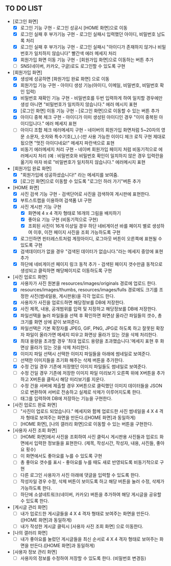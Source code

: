 ## **TO DO LIST**

- [로그인 화면]
    - [x]  로그인 기능 구현 - 로그인 성공시 [HOME 화면]으로 이동
    - [x]  로그인 실패 후 부가기능 구현 - 로그인 실패시 입력했던 아이디, 비밀번호 남도록 처리
    - [x]  로그인 실패 후 부가기능 구현 - 로그인 실패시 "아이디가 존재하지 않거나 비밀번호가 일치하지 않습니다" 빨간색 에러 메세지 처리
    - [x]  회원가입 화면 이동 기능 구현 - [회원가입 화면]으로 이동하는 버튼 추가
    - [ ]  SNS(네이버, 카카오, 구글)로도 로그인할 수 있도록 구현

- [회원가입 화면]
    - [x]  생성에 성공하면 [화원가입 완료 화면] 으로 이동
    - [x]  회원가입 기능 구현 - 아이디 생성 기능(아이디, 이메일, 비밀번호, 비밀번호 확인 입력)
    - [x]  비밀번호 재확인 기능 구현 - 비밀번호를 두번 입력하게 하여 일치할 경우에만 생성 아니면 "비밀번호가 일치하지 않습니다." 에러 메시지 표현
    - [x]  [로그인 화면] 이동 기능 구현 - [로그인 화면]으로 이동할 수 있는 버튼 추가
    - [x]  아이디 중복 체크 구현 - 아이디가 이미 생성된 아이디인 경우 "이미 중복된 아이디입니다." 에러 메세지 표현
    - [ ]  아이디 조합 체크 에러메세지 구현 - 네이버의 회원가입 화면처럼 5~20자의 영문 소문자, 숫자와 특수기호(_),(-)만 사용 가능한 이이디 체크 로직 구현 제대로 됬으면 "멋진 아이디네요!" 메세지 파란색으로 표현
    - [x]  비동기 에러메세지 처리 구현 - 네이버 회원가입 페이지 처럼 비동기적으로 에러메시지 처리 (예 : 비밀번호와 비밀번호 확인이 일치하지 않은 경우 입력란을 옮기자 마자 바로 "비밀번호가 일치하지 않습니다." 에러메시지 표현

- [회원가입 완료 화면]
    - [x]  "회원가입에 성공하셨습니다!" 라는 메세지를 보여줌.
    - [x]  [로그인 화면]으로 이동할 수 있도록 "로그인 하러 가기"버튼 추가

- [HOME 화면]
    - [x]  사진 검색 기능 구현 - 검색단어로 사진을 검색하여 게시판에 표현한다.
    - [x]  부트스트랩을 이용하여 검색폼 UI 구현
    - [x]  사진 게시판 기능 구현
        - [x]  화면에 4 x 4 격자 형태로 16개의 그림을 배치하기
        - [x]  좋아요 기능 구현 (비동기적으로 구현)
        - [x]  조회된 사진이 16개 이상일 경우 하단 네비게이션 바를 페이지 별로 생성하여 이후, 이전 페이지 사진을 조회 가능하도록 구현
    - [x]  로그인하면 핀터레스트처럼 계정아이디, 로그아웃 버튼이 오른쪽에 표현될 수 있도록 구현
    - [x]  검색데이터가 없을 경우 "검색된 데이터가 없습니다."라는 메세지 중앙에 표현 추가
    - [x]  하단에 네비게이션 페이지 링크 동적 추가 - 검색된 페이지 갯수만큼 동적으로 생성되고 클릭하면 해당페이지로 이동하도록 구현

- [사진 업로드 화면]
    - [x]  사용자가 사진 원본을 resources/images/originals 경로에 업로드 한다.
    - [x]  resources/images/thumbs, resources/images/fulls 경로에도 크기를 조정한 사진(썸네일용, 게시판용)을 각각 업로드 한다.
    - [x]  사용자가 사진을 업로드하면 해당정보를 DB에 저장한다.
    - [x]  사진 제목, 내용, 공개범위를 입력 및 지정하고 해당정보를 DB에 저장한다.
    - [x]  파일선택을 눌러 파일들을 선택 후 확인하면 화면상 올라간 파일들의 갯수, 총 크기를 화면 상에 같이 보여준다.
    - [x]  파일선택은 기본 확장자를 JPEG, GIF, PNG, JPG로 하도록 하고 잘못된 확장자 파일이 올라가면 메세지 띠우고 화면상 올라가 있는 것을 삭제 처리한다.
    - [x]  최대 용량을 초과할 경우 '최대 업로드 용량을 초과했습니다.'메세지 표현 후 화면상 올라가 있는 것을 삭제 처리한다.
    - [x]  이미지 파일 선택시 선택한 이미지 파일들을 아래에 썸네일로 보여준다.
    - [ ]  선택한 이미지들을 초기화 해주는 삭제 버튼을 추가한다.
    - [x]  수정 건일 경우 기존에 저장했던 이미지 파일들도 썸네일로 보여준다.
    - [ ]  수정 건일 경우 기존에 저장한 이미지 파일 미리보기 오른쪽 위에 X버튼을 추가하고 X버튼을 클릭시 해당 미리보기를 지운다. 
    - [ ]  수정 건을 서버에 제출할 경우 X버튼으로 클릭했던 이미지 데이터들을 JSON 으로 변환하여 서버로 전송하고 실제로 삭제가 이루어지도록 한다.
    - [ ]  태그를 입력하여 DB에 저장하는 기능을 구현한다.
- [사진 업로드 완료 화면]
    - [ ]  "사진이 업로드 되었습니다." 메세지와 함께 업로드한 사진 썸네일을 4 X 4 격자 형태로 보여주는 화면을 만든다.([HOME 화면]과 동일하게)
    - [ ]  [HOME 화면], [나의 갤러리 화면]으로 이동할 수 있는 버튼을 구현한다.

- [사용자 사진 조회 화면]
    - [ ]  [HOME 화면]에서 사진을 조회하여 사진 클릭시 게시판용 사진들과 업로드 화면에서 입력한 정보들을 표현한다. (제목, 작성시간, 작성자, 내용, 사진들, 좋아요 횟수)
    - [ ]  이 화면에서도 좋아요를 누를 수 있도록 구현
    - [ ]  총 좋아요 갯수를 표시 - 좋아요를 누를 때도 새로 반영되도록 비동기적으로 구현
    - [ ]  다른 로그인 사용자가 사진 아래에 댓글을 입력할 수 있도록 한다.
    - [ ]  작성자일 경우 수정, 삭제 버튼이 보이도록 하고 해당 버튼을 눌러 수정, 삭제가 가능하도록 한다.
    - [ ]  하단에 소셜네트워크(네이버, 카카오) 버튼을 추가하여 해당 게시글을 공유할 수 있도록 한다.

- [게시글 관리 화면]
    - [ ]  내가 업로드한 게시글들을  4 X 4 격자 형태로 보여주는 화면을 만든다.([HOME 화면]과 동일하게)
    - [ ]  내가 작성한 게시글 클릭시 [사용자 사진 조회 화면] 으로 이동한다.

- [나의 갤러리 화면]
    - [ ]  내가 좋아요를 눌렀던 게시글들을 최신 순서로  4 X 4 격자 형태로 보여주는 화면을 만든다.([HOME 화면]과 동일하게)

- [사용자 정보 관리 화면]
    - [ ]  사용자의 정보를 수정하여 저장할 수 있도록 한다. (비밀번호 변경등)
